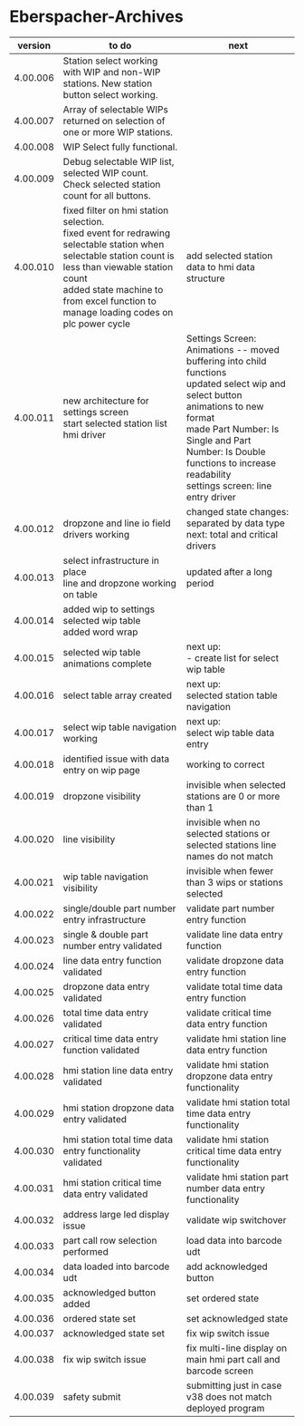 # Eberspacher-Archives
version | to do | next
--------|-------|------
4.00.006 | Station select working with WIP and non-WIP stations. New station button select working. <br/> |
4.00.007 | Array of selectable WIPs returned on selection of one or more WIP stations. <br/> |
4.00.008 | WIP Select fully functional. <br/> |
4.00.009 | Debug selectable WIP list, selected WIP count. Check selected station count for all buttons. <br/> |
4.00.010 | fixed filter on hmi station selection. </br> fixed event for redrawing selectable station when selectable station count is less than viewable station count </br> added state machine to from excel function to manage loading codes on plc power cycle| add selected station data to hmi data structure
4.00.011 | new architecture for settings screen </br> start selected station list hmi driver | Settings Screen: Animations -- moved buffering into child functions </br> updated select wip and select button animations to new format </br> made Part Number: Is Single and Part Number: Is Double functions to increase readability </br> settings screen: line entry driver
4.00.012 | dropzone and line io field drivers working | changed state changes: separated by data type </br> next: total and critical drivers
4.00.013 | select infrastructure in place</br> line and dropzone working on table | updated after a long period
4.00.014 | added wip to settings selected wip table</br> added word wrap | 
4.00.015 | selected wip table animations complete | next up:</br> -  create list for select wip table
4.00.016 | select table array created | next up: </br> selected station table navigation
4.00.017 | select wip table navigation working | next up: </br> select wip table data entry
4.00.018 | identified issue with data entry on wip page | working to correct
4.00.019 | dropzone visibility | invisible when selected stations are 0 or more than 1
4.00.020 | line visibility | invisible when no selected stations or selected stations line names do not match
4.00.021 | wip table navigation visibility | invisible when fewer than 3 wips or stations selected
4.00.022 | single/double part number entry infrastructure | validate part number entry function
4.00.023 | single & double part number entry validated | validate line data entry function
4.00.024 | line data entry function validated | validate dropzone data entry function
4.00.025 | dropzone data entry validated | validate total time data entry function
4.00.026 | total time data entry validated | validate critical time data entry function
4.00.027 | critical time data entry function validated | validate hmi station line data entry function
4.00.028 | hmi station line data entry validated | validate hmi station dropzone data entry functionality
4.00.029 | hmi station dropzone data entry validated | validate hmi station total time data entry functionality
4.00.030 | hmi station total time data entry functionality validated | validate hmi station critical time data entry functionality
4.00.031 | hmi station critical time data entry validated | validate hmi station part number data entry functionality
4.00.032 | address large led display issue | validate wip switchover
4.00.033 | part call row selection performed | load data into barcode udt
4.00.034 | data loaded into barcode udt | add acknowledged button
4.00.035 | acknowledged button added | set ordered state
4.00.036 | ordered state set | set acknowledged state
4.00.037 | acknowledged state set | fix wip switch issue
4.00.038 | fix wip switch issue | fix multi-line display on <br> main hmi part call and barcode screen
4.00.039 | safety submit | submitting just in case v38 does not match deployed program